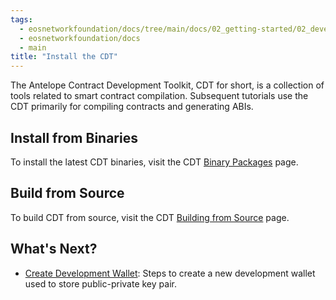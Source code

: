 ```yaml
---
tags:
  - eosnetworkfoundation/docs/tree/main/docs/02_getting-started/02_development-environment/04_install-the-CDT.md
  - eosnetworkfoundation/docs
  - main
title: "Install the CDT"
---
```


The Antelope Contract Development Toolkit, CDT for short, is a collection of tools related to smart contract compilation. Subsequent tutorials use the CDT primarily for compiling contracts and generating ABIs.

## Install from Binaries

To install the latest CDT binaries, visit the CDT [Binary Packages](https://github.com/antelopeIO/cdt#binary-packages) page.

## Build from Source

To build CDT from source, visit the CDT [Building from Source](https://github.com/antelopeIO/cdt#building-from-source) page.

## What's Next?
- [Create Development Wallet](./05_create-development-wallet.md): Steps to create a new development wallet used to store public-private key pair.
